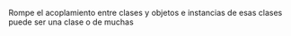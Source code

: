 Rompe el acoplamiento entre clases y objetos e instancias de esas clases
puede ser una clase o de muchas